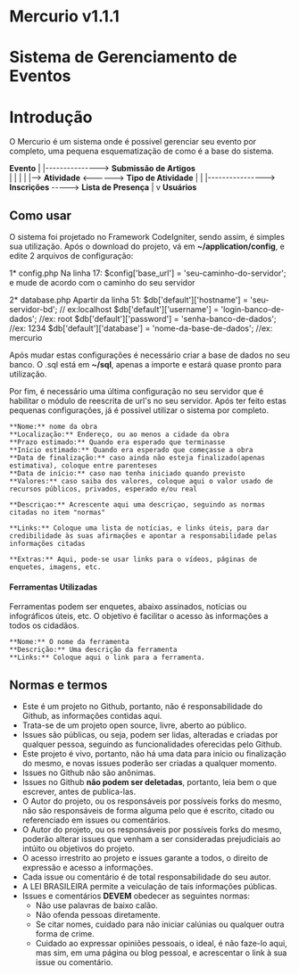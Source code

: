 # Mercurio v1.1.1
Sistema de Gerenciamento de Eventos
===================================

Introdução
==============
O Mercurio é um sistema onde é possivel gerenciar seu evento por completo, uma pequena esquematização de como é a base do sistema.

**Evento**
    |         |---------------> **Submissão de Artigos**  
    |         |
    |         |
    |--> **Atividade** <------> **Tipo de Atividade**
              |
              |
              |----------------> **Inscrições** -----> **Lista de Presença**
                                      |
                                      v
                                 **Usuários**
              
    

## Como usar
O sistema foi projetado no Framework CodeIgniter, sendo assim, é simples sua utilização. Após o download do projeto, vá em **~/application/config**, e edite 2 arquivos de configuração:

1* config.php
  Na linha 17: 
    $config['base_url'] = 'seu-caminho-do-servidor'; e mude de acordo com o caminho do seu servidor

2* database.php
  Apartir da linha 51:
    $db['default']['hostname'] = 'seu-servidor-bd'; // ex:localhost
    $db['default']['username'] = 'login-banco-de-dados'; //ex: root
    $db['default']['password'] = 'senha-banco-de-dados'; //ex: 1234
    $db['default']['database'] = 'nome-da-base-de-dados'; //ex: mercurio
    
Após mudar estas configurações é necessário criar a base de dados no seu banco. O .sql está em **~/sql**, apenas a importe e estará quase pronto para utilização.

Por fim, é necessário uma última configuração no seu servidor que é habilitar o módulo de reescrita de url's no seu servidor. Após ter feito estas pequenas configurações, já é possivel utilizar o sistema por completo.



```
**Nome:** nome da obra
**Localização:** Endereço, ou ao menos a cidade da obra
**Prazo estimado:** Quando era esperado que terminasse
**Início estimado:** Quando era esperado que começasse a obra
**Data de finalização:** caso ainda não esteja finalizado(apenas estimativa), coloque entre parenteses
**Data de início:** caso nao tenha iniciado quando previsto
**Valores:** caso saiba dos valores, coloque aqui o valor usado de recursos públicos, privados, esperado e/ou real

**Descriçao:** Acrescente aqui uma descriçao, seguindo as normas citadas no item "normas"

**Links:** Coloque uma lista de notícias, e links úteis, para dar credibilidade às suas afirmações e apontar a responsabilidade pelas informações citadas

**Extras:** Aqui, pode-se usar links para o vídeos, páginas de enquetes, imagens, etc.
```

#### Ferramentas Utilizadas

Ferramentas podem ser enquetes, abaixo assinados, notícias ou infográficos úteis, etc.
O objetivo é facilitar o acesso às informações a todos os cidadãos.

```
**Nome:** O nome da ferramenta
**Descrição:** Uma descrição da ferramenta
**Links:** Coloque aqui o link para a ferramenta.
```

## Normas e termos

- Este é um projeto no Github, portanto, não é responsabilidade do Github, as informações contidas aqui.
- Trata-se de um projeto open source, livre, aberto ao público.
- Issues são públicas, ou seja, podem ser lidas, alteradas e criadas por qualquer pessoa, seguindo as funcionalidades oferecidas pelo Github.
- Este projeto é vivo, portanto, não há uma data para início ou finalização do mesmo, e novas issues poderão ser criadas a qualquer momento.
- Issues no Github não são anônimas.
- Issues no Github **não podem ser deletadas**, portanto, leia bem o que escrever, antes de publica-las.
- O Autor do projeto, ou os responsáveis por possíveis forks do mesmo, não são responsáveis de forma alguma pelo que é escrito, citado ou referenciado em issues ou comentários.
- O Autor do projeto, ou os responsáveis por possíveis forks do mesmo, poderão alterar issues que venham a ser consideradas prejudiciais ao intúito ou objetivos do projeto.
- O acesso irrestrito ao projeto e issues garante a todos, o direito de expressão e acesso a informações.
- Cada issue ou comentário é de total responsabilidade do seu autor.
- A LEI BRASILEIRA permite a veiculação de tais informações públicas.
- Issues e comentários **DEVEM** obedecer as seguintes normas:
    - Não use palavras de baixo calão.
    - Não ofenda pessoas diretamente.
    - Se citar nomes, cuidado para não iniciar calúnias ou qualquer outra forma de crime.
    - Cuidado ao expressar opiniões pessoais, o ideal, é não faze-lo aqui, mas sim, em uma página ou blog pessoal, e acrescentar o link à sua issue ou comentário.






